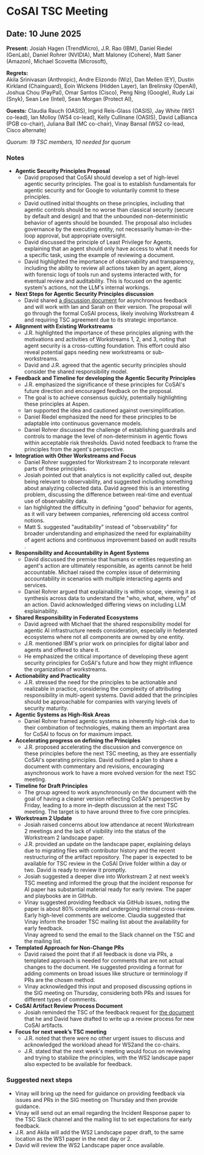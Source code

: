 # CoSAI TSC Meeting 

## Date: 10 June 2025

**Present:**  Josiah Hagen (TrendMicro), J.R. Rao (IBM), Daniel Riedel (GenLab), Daniel Rohrer (NVIDIA),  Matt Maloney (Cohere), Matt Saner (Amazon), Michael Scovetta (Microsoft),  

**Regrets:**  
Akila Srinivasan (Anthropic), Andre Elizondo (Wiz),  Dan Mellen (EY),  Dustin Kirkland (Chainguard), Eoin Wickens (Hidden Layer), Ian Brelinsky (OpenAI),  Joshua Chou (PayPal), Omar Santos (Cisco), Peng Ning (Google), Rudy Lai (Snyk),  Sean Lee (Intel), Sean Morgan (Protect AI), 

**Guests:** Claudia Rauch (OASIS), Ingrid Reis-Glass (OASIS), Jay White (WS1 co-lead), Ian Molloy (WS4 co-lead), Kelly Cullinane (OASIS), David LaBianca (PGB co-chair), Juliana Ball (MC co-chair), Vinay Bansal (WS2 co-lead, Cisco alternate)

*Quorum: 19 TSC members, 10 needed for quorum*

### Notes

* **Agentic Security Principles Proposal**   
  * David proposed that CoSAI should develop a set of high-level agentic security principles. The goal is to establish fundamentals for agentic security and for Google to voluntarily commit to these principles.  
  * David outlined initial thoughts on these principles, including that agentic controls should be no worse than classical security (secure by default and design) and that the unbounded non-deterministic behavior of agents should be bounded. The proposal also includes governance by the executing entity, not necessarily human-in-the-loop approval, but appropriate oversight.  
  * David discussed the principle of Least Privilege for Agents, explaining that an agent should only have access to what it needs for a specific task, using the example of reviewing a document.  
  * David highlighted the importance of observability and transparency, including the ability to review all actions taken by an agent, along with forensic logs of tools run and systems interacted with, for eventual review and auditability. This is focused on the agentic system's actions, not the LLM's internal workings.  
* **Next Steps for Agentic Security Principles discussion**  
  * David shared [a discussion document](https://docs.google.com/document/d/1OwpCO83lkKlms-J2RCIzQTbH9C-4t3Dk4j_kqq7p6Q4/edit?usp=sharing) for asynchronous feedback and will work with Ian and Sarah on their version. The proposal will go through the formal CoSAI process, likely involving Workstream 4 and requiring TSC agreement due to its strategic importance.  
* **Alignment with Existing Workstreams**  
  * J.R. highlighted the importance of these principles aligning with the motivations and activities of Workstreams 1, 2, and 3, noting that agent security is a cross-cutting foundation. This effort could also reveal potential gaps needing new workstreams or sub-workstreams.  
  * David and J.R. agreed that the agentic security principles should consider the shared responsibility model.  
* **Feedback and Timeline for developing the Agentic Security Principles**  
  * J.R. emphasized the significance of these principles for CoSAI's future direction and encouraged feedback on the proposal.  
  * The goal is to achieve consensus quickly, potentially highlighting these principles at Aspen.  
  * Ian supported the idea and cautioned against oversimplification.  
  * Daniel Riedel emphasized the need for these principles to be adaptable into continuous governance models.  
  * Daniel Rohrer discussed the challenge of establishing guardrails and controls to manage the level of non-determinism in agentic flows within acceptable risk thresholds. David noted feedback to frame the principles from the agent's perspective.  
* **Integration with Other Workstreams and Focus**   
  * Daniel Rohrer suggested for Workstream 2 to incorporate relevant parts of these principles.   
  * Josiah pointed out that analytics is not explicitly called out, despite being relevant to observability, and suggested including something about analyzing collected data. David agreed this is an interesting problem, discussing the difference between real-time and eventual use of observability data.  
  * Ian highlighted the difficulty in defining "good" behavior for agents, as it will vary between companies, referencing old access control notions.   
  * Matt S. suggested "auditability" instead of "observability" for broader understanding and emphasized the need for explainability of agent actions and continuous improvement based on audit results .  
* **Responsibility and Accountability in Agent Systems**  
  * David discussed the premise that humans or entities requesting an agent's action are ultimately responsible, as agents cannot be held accountable. Michael raised the complex issue of determining accountability in scenarios with multiple interacting agents and services.  
  * Daniel Rohrer argued that explainability is within scope, viewing it as synthesis across data to understand the "who, what, where, why" of an action. David acknowledged differing views on including LLM explainability.  
* **Shared Responsibility in Federated Ecosystems**   
  * David agreed with Michael that the shared responsibility model for agentic AI infrastructure needs consideration, especially in federated ecosystems where not all components are owned by one entity.  
  * J.R. mentioned IBM's prior work on principles for digital labor and agents and offered to share it.   
  * He emphasized the critical importance of developing these agent security principles for CoSAI's future and how they might influence the organization of workstreams.  
* **Actionability and Practicality**  
  * J.R. stressed the need for the principles to be actionable and realizable in practice, considering the complexity of attributing responsibility in multi-agent systems. David added that the principles should be approachable for companies with varying levels of security maturity.  
* **Agentic Systems as High-Risk Areas**  
  * Daniel Rohrer framed agentic systems as inherently high-risk due to their combination of technologies, making them an important area for CoSAI to focus on for maximum impact.  
* **Accelerating progress on defining the Principles**  
  * J.R. proposed accelerating the discussion and convergence on these principles before the next TSC meeting, as they are essentially CoSAI's operating principles. David outlined a plan to share a document with commentary and revisions, encouraging asynchronous work to have a more evolved version for the next TSC meeting.  
* **Timeline for Draft Principles**   
  * The group agreed to work asynchronously on the document with the goal of having a cleaner version reflecting CoSAI's perspective by Friday, leading to a more in-depth discussion at the next TSC meeting. The target is to have around three to five core principles.  
* **Workstream 2 Update**  
  * Josiah raised concerns about low attendance at recent Workstream 2 meetings and the lack of visibility into the status of the Workstream 2 landscape paper.  
  * J.R. provided an update on the landscape paper, explaining delays due to migrating files with contributor history and the recent restructuring of the artifact repository. The paper is expected to be available for TSC review in the CoSAI Drive folder within a day or two. David is ready to review it promptly.  
  * Josiah suggested a deeper dive into Workstream 2 at next week’s TSC meeting and informed the group that the incident response for AI paper has substantial material ready for early review. The paper and playbooks are in GitHub.  
  * Vinay suggested providing feedback via GitHub issues, noting the paper is about 80% complete and undergoing internal cross-review. Early high-level comments are welcome. Claudia suggested that Vinay inform the broader TSC mailing list about the availability for early feedback.   
    Vinay agreed to send the email to the Slack channel on the TSC and the mailing list.  
* **Templated Approach for Non-Change PRs**   
  * David raised the point that if all feedback is done via PRs, a templated approach is needed for comments that are not actual changes to the document. He suggested providing a format for adding comments on broad issues like structure or terminology if PRs are the chosen method.  
  * Vinay acknowledged this input and proposed discussing options in the SIG meeting on Thursday, considering both PRs and issues for different types of comments.   
* **CoSAI Artifact Review Process Document**  
  * Josiah reminded the TSC of the feedback request for [the document](https://docs.google.com/document/d/17q2eTAZ9wq1uDXrIJ_263DQnTGvilDuBVLXrDMaieXY/edit?usp=sharing) that he and David have drafted to write up a review process for new CoSAI artifacts.   
* **Focus for next week’s TSC meeting**  
  * J.R. noted that there were no other urgent issues to discuss and acknowledged the workload ahead for WS2and the co-chairs.  
  * J.R. stated that the next week's meeting would focus on reviewing and trying to stabilize the principles, with the WS2 landscape paper also expected to be available for feedback.


### Suggested next steps

* Vinay will bring up the need for guidance on providing feedback via issues and PRs in the SIG meeting on Thursday and then provide guidance.  
* Vinay will send out an email regarding the Incident Response paper to the TSC Slack channel and the mailing list to set expectations for early feedback.  
* J.R. and Akila will add the WS2 Landscape paper draft, to the same location as the WS1 paper in the next day or 2\.    
* David will review the WS2 Landscape paper once available.    
  
